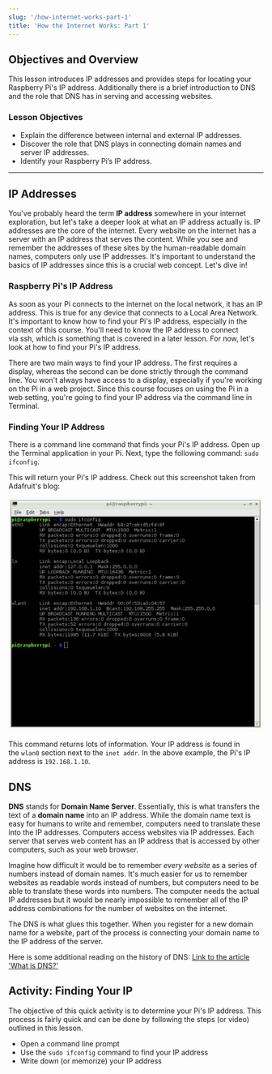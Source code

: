 ```yaml
---
slug: '/how-internet-works-part-1'
title: 'How the Internet Works: Part 1'
---
```


## Objectives and Overview

This lesson introduces IP addresses and provides steps for locating your Raspberry Pi's IP address. Additionally there is a brief introduction to DNS and the role that DNS has in serving and accessing websites.

### Lesson Objectives

- Explain the difference between internal and external IP addresses.
- Discover the role that DNS plays in connecting domain names and server IP addresses.
- Identify your Raspberry Pi’s IP address.

---

## IP Addresses

You've probably heard the term **IP address** somewhere in your internet exploration, but let's take a deeper look at what an IP address actually is. IP addresses are the core of the internet. Every website on the internet has a server with an IP address that serves the content. While you see and remember the addresses of these sites by the human-readable domain names, computers only use IP addresses. It's important to understand the basics of IP addresses since this is a crucial web concept. Let's dive in!

### Raspberry Pi's IP Address

As soon as your Pi connects to the internet on the local network, it has an IP address. This is true for any device that connects to a Local Area Network. It's important to know how to find your Pi's IP address, especially in the context of this course. You'll need to know the IP address to connect via ssh, which is something that is covered in a later lesson. For now, let's look at how to find your Pi's IP address.

There are two main ways to find your IP address. The first requires a display, whereas the second can be done strictly through the command line. You won't always have access to a display, especially if you're working on the Pi in a web project. Since this course focuses on using the Pi in a web setting, you're going to find your IP address via the command line in Terminal.

### Finding Your IP Address

There is a command line command that finds your Pi's IP address. Open up the Terminal application in your Pi. Next, type the following command: `sudo ifconfig`.

This will return your Pi's IP address. Check out this screenshot taken from Adafruit's blog:

![Terminal output from running 'sudo ifconfig' -- Taken from Adafruit's Learn blog](../images/raspberry-pi-ifconfig-adafruit-example.jpg)

This command returns lots of information. Your IP address is found in the `wlan0` section next to the `inet addr`. In the above example, the Pi's IP address is `192.168.1.10`.

## DNS

**DNS** stands for **Domain Name Server**. Essentially, this is what transfers the text of a **domain name** into an IP address. While the domain name text is easy for humans to write and remember, computers need to translate these into the IP addresses. Computers access websites via IP addresses. Each server that serves web content has an IP address that is accessed by other computers, such as your web browser.

Imagine how difficult it would be to remember *every website* as a series of numbers instead of domain names. It's much easier for us to remember websites as readable words instead of numbers, but computers need to be able to translate these words into numbers. The computer needs the actual IP addresses but it would be nearly impossible to remember all of the IP address combinations for the number of websites on the internet.

The DNS is what glues this together. When you register for a new domain name for a website, part of the process is connecting your domain name to the IP address of the server.

Here is some additional reading on the history of DNS: [Link to the article 'What is DNS?'](https://dnsmadeeasy.com/support/what-is-dns/)

## Activity: Finding Your IP

The objective of this quick activity is to determine your Pi's IP address. This process is fairly quick and can be done by following the steps (or video) outlined in this lesson.

- Open a command line prompt
- Use the `sudo ifconfig` command to find your IP address
- Write down (or memorize) your IP address
